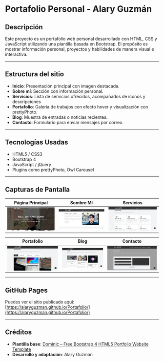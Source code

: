 # Portafolio Personal - Alary Guzmán

## Descripción
Este proyecto es un portafolio web personal desarrollado con HTML, CSS y JavaScript utilizando una plantilla basada en Bootstrap. El propósito es mostrar información personal, proyectos y habilidades de manera visual e interactiva.

---

## Estructura del sitio

- **Inicio**: Presentación principal con imagen destacada.
- **Sobre mí**: Sección con información personal.
- **Servicios**: Lista de servicios ofrecidos, acompañados de íconos y descripciones
- **Portafolio**: Galería de trabajos con efecto hover y visualización con prettyPhoto.
- **Blog**: Muestra de entradas o noticias recientes.
- **Contacto**: Formulario para enviar mensajes por correo.

---

## Tecnologías Usadas

- HTML5 / CSS3
- Bootstrap 4 
- JavaScript / jQuery
- Plugins como prettyPhoto, Owl Carousel

---

## Capturas de Pantalla

| Página Principal | Sombre Mí | Servicios |
|------------------|------------|----------|
| ![home](capturas/home.png) | ![portafolio](capturas/sobremi.png) | ![contacto](capturas/servicios.png) |

| Portafolio | Blog | Contacto |
|------------------|------------|----------|
| ![home](capturas/portafolio.png) | ![portafolio](capturas/blog.png) | ![contacto](capturas/contacto.png) |

---

##  GitHub Pages

Puedes ver el sitio publicado aquí:  
 [https://alaryguzman.github.io/Portafolio/](https://alaryguzman.github.io/Portafolio/)

---

## Créditos

- **Plantilla base**: [Dominic – Free Bootstrap 4 HTML5 Portfolio Website Template](https://themewagon.com/themes/free-bootstrap-4-html5-portfolio-website-template-dominic/)
- **Desarrollo y adaptación**: Alary Guzmán
